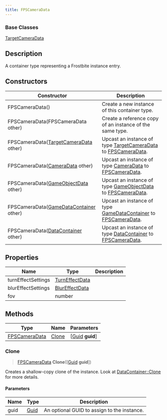 ```yaml
---
title: FPSCameraData
---
```

### Base Classes

[TargetCameraData](/vext/ref/fb/targetcameradata/)

## Description

A container type representing a Frostbite instance entry.

## Constructors

| Constructor                                                              | Description                                                                                                       |
| ------------------------------------------------------------------------ | ----------------------------------------------------------------------------------------------------------------- |
| FPSCameraData()                                                          | Create a new instance of this container type.                                                                     |
| FPSCameraData(FPSCameraData other)                                       | Create a reference copy of an instance of the same type.                                                          |
| FPSCameraData([TargetCameraData](/vext/ref/fb/targetcameradata/) other)                | Upcast an instance of type [TargetCameraData](/vext/ref/fb/targetcameradata/) to [FPSCameraData](/vext/ref/fb/fpscameradata/).                |
| FPSCameraData([CameraData](/vext/ref/fb/cameradata/) other)                            | Upcast an instance of type [CameraData](/vext/ref/fb/cameradata/) to [FPSCameraData](/vext/ref/fb/fpscameradata/).                            |
| FPSCameraData([GameObjectData](/vext/ref/fb/gameobjectdata/) other)                    | Upcast an instance of type [GameObjectData](/vext/ref/fb/gameobjectdata/) to [FPSCameraData](/vext/ref/fb/fpscameradata/).                    |
| FPSCameraData([GameDataContainer](/vext/ref/fb/gamedatacontainer/) other)              | Upcast an instance of type [GameDataContainer](/vext/ref/fb/gamedatacontainer/) to [FPSCameraData](/vext/ref/fb/fpscameradata/).              |
| FPSCameraData([DataContainer](/vext/ref/shared/class/datacontainer) other) | Upcast an instance of type [DataContainer](/vext/ref/shared/class/datacontainer) to [FPSCameraData](/vext/ref/fb/fpscameradata/). |

## Properties

| Name               | Type                             | Description |
| ------------------ | -------------------------------- | ----------- |
| turnEffectSettings | [TurnEffectData](/vext/ref/fb/turneffectdata/) |             |
| blurEffectSettings | [BlurEffectData](/vext/ref/fb/blureffectdata/) |             |
| fov                | number                           |             |

## Methods

| Type                           | Name            | Parameters                                     |
| ------------------------------ | --------------- | ---------------------------------------------- |
| [FPSCameraData](/vext/ref/fb/fpscameradata/) | [Clone](#clone) | \[[Guid](/vext/ref/shared/class/guid) **guid**\] |

### Clone

> [FPSCameraData](/vext/ref/fb/fpscameradata/) **Clone**(\[[Guid](/vext/ref/shared/class/guid) **guid**\])

Creates a shallow-copy clone of the instance. Look at [DataContainer::Clone](/vext/ref/shared/class/datacontainer#clone) for more details.

#### Parameters

| Name | Type         | Description                                 |
| ---- | ------------ | ------------------------------------------- |
| guid | [Guid](/vext/ref/shared/class/guid/) | An optional GUID to assign to the instance. |
